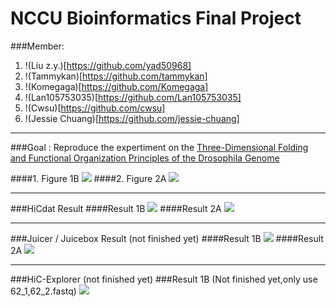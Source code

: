 # NCCU Bioinformatics Final Project

###Member:
1. !(Liu z.y.)[https://github.com/yad50968]
2. !(Tammykan)[https://github.com/tammykan]
3. !(Komegaga)[https://github.com/Komegaga]
4. !(Lan105753035)[https://github.com/Lan105753035]
5. !(Cwsu)[https://github.com/cwsu]
6. !(Jessie Chuang)[https://github.com/jessie-chuang]

---------

###Goal : 
Reproduce the expertiment on the [Three-Dimensional Folding and Functional Organization Principles of the Drosophila Genome](http://admbio.ccu.edu.tw/new/seminar_pdf/1002/Three-dimensional.pdf)  

####1. Figure 1B
![](https://github.com/yad50968/NCCU_Bioinformatics_Final/blob/master/paper_1B.png)
####2. Figure 2A 
![](https://github.com/yad50968/NCCU_Bioinformatics_Final/blob/master/paper_2A.png)

---------
###HiCdat Result
####Result 1B
![](https://github.com/yad50968/NCCU_Bioinformatics_Final/blob/master/HiCdat_1B.png)
####Result 2A
![](https://github.com/yad50968/NCCU_Bioinformatics_Final/blob/master/HiCdat_2A.png)

---------
###Juicer / Juicebox Result (not finished yet)
####Result 1B
![](https://github.com/yad50968/NCCU_Bioinformatics_Final/blob/master/Juicebox_1B.png)
####Result 2A
![](https://github.com/yad50968/NCCU_Bioinformatics_Final/blob/master/Juicebox_2A.png)

---------
###HiC-Explorer (not finished yet)
###Result 1B (Not finished yet,only use 62_1,62_2.fastq)
![](https://github.com/yad50968/NCCU_Bioinformatics_Final/blob/master/HiC-Explorer_1b.jpg)

